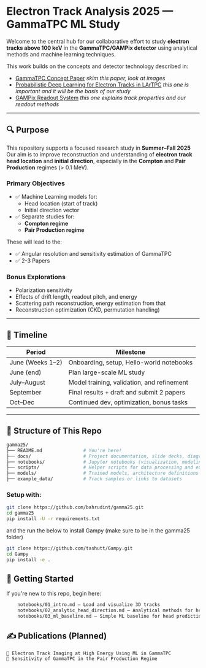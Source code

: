# Electron Track Analysis 2025 — GammaTPC ML Study

Welcome to the central hub for our collaborative effort to study **electron tracks above 100 keV** in the **GammaTPC/GAMPix detector** using analytical methods and machine learning techniques.

This work builds on the concepts and detector technology described in:
- [GammaTPC Concept Paper](https://arxiv.org/abs/2502.14841) _skim this paper, look at images_
- [Probabilistic Deep Learning for Electron Tracks in LArTPC](https://arxiv.org/abs/2207.07805) _this one is important and it will be the basis of our study_
- [GAMPix Readout System](https://arxiv.org/abs/2402.00902) _this one explains track properties and our readout methods_ 

---

## 🔍 Purpose

This repository supports a focused research study in **Summer–Fall 2025**
Our aim is to improve reconstruction and understanding of **electron track head location** and **initial direction**, especially in the **Compton** and **Pair Production** regimes (> 0.1 MeV).

### Primary Objectives

- ✅ Machine Learning models for:
  - Head location (start of track)
  - Initial direction vector
- ✅ Separate studies for:
  - **Compton regime**
  - **Pair Production regime**

These will lead to the:
- ✅ Angular resolution and sensitivity estimation of GammaTPC
- ✅ 2-3 Papers 

### Bonus Explorations
- Polarization sensitivity
- Effects of drift length, readout pitch, and energy
- Scattering path reconstruction, energy estimation from that
- Reconstruction optimization (CKD, permutation handling)

---

## 📆 Timeline

| Period | Milestone |
|--------|-----------|
| June (Weeks 1–2) | Onboarding, setup, Hello-world notebooks |
| June (end) | Plan large-scale ML study |
| July–August | Model training, validation, and refinement |
| September | Final results + draft and submit 2 papers |
| Oct–Dec | Continued dev, optimization, bonus tasks |

---

## 🧠 Structure of This Repo

```bash
gamma25/
├── README.md               # You're here!
├── docs/                   # Project documentation, slide decks, diagrams
├── notebooks/              # Jupyter notebooks (visualization, modeling, etc.)
├── scripts/                # Helper scripts for data processing and experiments
├── models/                 # Trained models, architecture definitions
├── example_data/           # Track samples or links to datasets
```

### Setup with:
```bash
git clone https://github.com/bahrudint/gamma25.git
cd gamma25
pip install -U -r requirements.txt
```
and the run the below to install Gampy (make sure to be in the gamma25 folder)

```bash
git clone https://github.com/tashutt/Gampy.git
cd Gampy
pip install -e .
```

## 🧪 Getting Started

If you're new to this repo, begin here:
```bash
    notebooks/01_intro.md — Load and visualize 3D tracks
    notebooks/02_analytic_head_direction.md — Analytical methods for head/direction
    notebooks/03_ml_baseline.md — Simple ML baseline for head prediction
```


## ✍️ Publications (Planned)
    📄 Electron Track Imaging at High Energy Using ML in GammaTPC
    📄 Sensitivity of GammaTPC in the Pair Production Regime
